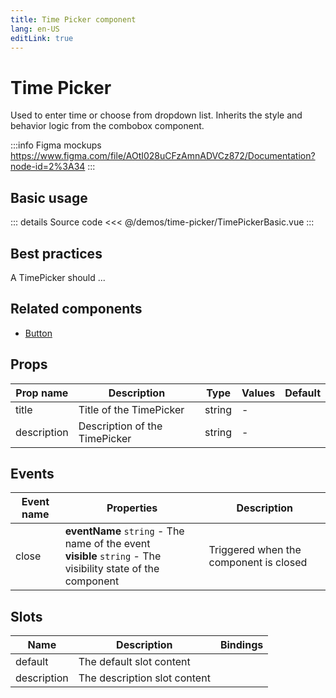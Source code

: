 ```yaml
---
title: Time Picker component
lang: en-US
editLink: true
---
```


# Time Picker

Used to enter time or choose from dropdown list.
Inherits the style and behavior logic from the combobox component.

:::info Figma mockups
https://www.figma.com/file/AOtI028uCFzAmnADVCz872/Documentation?node-id=2%3A34
:::

## Basic usage

<TimePickerBasic />

::: details Source code
<<< @/demos/time-picker/TimePickerBasic.vue
:::

## Best practices

A TimePicker should ...

## Related components

- [Button](/components/button/button.doc)

## Props

| Prop name   | Description                   | Type   | Values | Default |
| ----------- | ----------------------------- | ------ | ------ | ------- |
| title       | Title of the TimePicker       | string | -      |         |
| description | Description of the TimePicker | string | -      |         |

## Events

| Event name | Properties                                                                                                      | Description                            |
| ---------- | --------------------------------------------------------------------------------------------------------------- | -------------------------------------- |
| close      | **eventName** `string` - The name of the event<br/>**visible** `string` - The visibility state of the component | Triggered when the component is closed |

## Slots

| Name        | Description                  | Bindings |
| ----------- | ---------------------------- | -------- |
| default     | The default slot content     |          |
| description | The description slot content |          |

